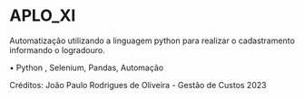 # APLO_XI
Automatização utilizando a linguagem python para realizar o cadastramento informando o logradouro.


• Python , Selenium, Pandas, Automação

Créditos: João Paulo Rodrigues de Oliveira -  Gestão de Custos 2023
